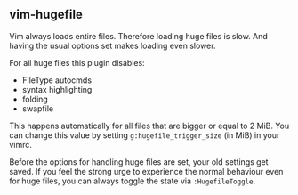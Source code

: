 vim-hugefile
------------

Vim always loads entire files. Therefore loading huge files is slow. And having
the usual options set makes loading even slower.

For all huge files this plugin disables:

* FileType autocmds
* syntax highlighting
* folding
* swapfile

This happens automatically for all files that are bigger or equal to 2 MiB. You
can change this value by setting `g:hugefile_trigger_size` (in MiB) in your
vimrc.

Before the options for handling huge files are set, your old settings get saved.
If you feel the strong urge to experience the normal behaviour even for huge
files, you can always toggle the state via `:HugefileToggle`.
